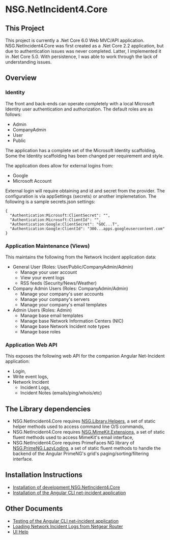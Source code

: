 # NSG.NetIncident4.Core
## This Project

This project is currently a .Net Core 6.0 Web MVC/API application.  NSG.NetIncident4.Core was first created as a .Net Core 2.2 application, but due to authentication issues was never completed.  Latter, I implemented it in .Net Core 5.0.  With persistence, I was able to work through the lack of understanding issues. 

## Overview

### Identity

The front and back-ends can operate completely with a local Microsoft Identity user authentication and authorization.
The default roles are as follows:

- Admin
- CompanyAdmin
- User
- Public

The application has a complete set of the Microsoft Identity scaffolding.  Some the Identity scaffolding has been changed per requirement and style.

The application does allow for external logins from:

- Google
- Microsoft Account

External login will require obtaining and id and secret from the provider.  The configuration is via appSettings (secrets) or another implemetation.  The following is a sample secrets.json settings:

    {
      "Authentication:Microsoft:ClientSecret": "",
      "Authentication:Microsoft:ClientId": "",
      "Authentication:Google:ClientSecret": "GOC...T",
      "Authentication:Google:ClientId": "300...apps.googleusercontent.com"
    }

### Application Maintenance (Views)

This maintains the following from the Network Incident application data:
- General User (Roles: User/Public/CompanyAdmin/Admin)
  - Manage your user account
  - View your event logs
  - RSS feeds (Security/News/Weather)
- Company Admin Users (Roles: CompanyAdmin/Admin)
  - Manage your company's user accounts
  - Manage your company's servers
  - Manage your company's email templates
- Admin Users (Roles: Admin)
  - Manage base email templates
  - Manage base Network Information Centers (NIC)
  - Manage base Network Incident note types
  - Manage base roles

### Application Web API

This exposes the following web API for the companion Angular Net-Incident application:

- Login,
- Write event logs,
- Network Incident
  - Incident Logs,
  - Incident Notes (emails/ping/whois/etc)

## The Library dependencies
- NSG.NetIncident4.Core requires [NSG.Library.Helpers](https://github.com/PHuhn/NSG.Library/wiki/NSG.Library), a set of static helper methods used to access command line O/S commands,
- NSG.NetIncident4.Core requires [NSG.MimeKit.Extensions](https://github.com/PHuhn/NSG.Library/wiki/NSG.Library), a set of static fluent methods used to access MimeKit's email interface,
- NSG.NetIncident4.Core requires PrimeFaces NG library of [NSG.PrimeNG.LazyLoding](https://github.com/PHuhn/NSG.PrimeNG), a set of static fluent methods to handle the backend of the Angular PrimeNG's grid's paging/sorting/filtering interface.

## Installation Instructions ##
* [Installation of development NSG.NetIncident4.Core](https://github.com/PHuhn/Net.Incident4/wiki/Installation-of-NSG-NetIncident4-Core-(Web-API-and-Identity))
* [Installation of the Angular CLI net-incident application](https://github.com/PHuhn/Net.Incident4/wiki/Installation-of-Angular-net-incident-frontend)

## Other Documents ##
* [Testing of the Angular CLI net-incident application](https://github.com/PHuhn/net-incident/wiki/Testing-Angular-net-incident-application)
* [Loading Network Incident Logs from Netgear Router](https://github.com/PHuhn/net-incident/wiki/Loading-Network-Incident-Logs)
* [UI Help](https://github.com/PHuhn/net-incident/wiki/UI-Help)
